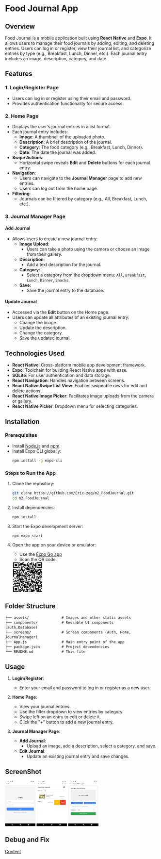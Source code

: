 # Food Journal App

## Overview

Food Journal is a mobile application built using **React Native** and **Expo**. It allows users to manage their food journals by adding, editing, and deleting entries. Users can log in or register, view their journal list, and categorize entries by type (e.g., Breakfast, Lunch, Dinner, etc.). Each journal entry includes an image, description, category, and date.

## Features

### 1. **Login/Register Page**
- Users can log in or register using their email and password.
- Provides authentication functionality for secure access.

### 2. **Home Page**
- Displays the user's journal entries in a list format.
- Each journal entry includes:
  - **Image**: A thumbnail of the uploaded photo.
  - **Description**: A brief description of the journal.
  - **Category**: The food category (e.g., Breakfast, Lunch, Dinner).
  - **Date**: The date the journal was added.
- **Swipe Actions**:
  - Horizontal swipe reveals **Edit** and **Delete** buttons for each journal entry.
- **Navigation**:
  - Users can navigate to the **Journal Manager** page to add new entries.
  - Users can log out from the home page.
- **Filtering**:
  - Journals can be filtered by category (e.g., All, Breakfast, Lunch, etc.).

### 3. **Journal Manager Page**
#### **Add Journal**
- Allows users to create a new journal entry:
  - **Image Upload**:
    - Users can take a photo using the camera or choose an image from their gallery.
  - **Description**:
    - Add a text description for the journal.
  - **Category**:
    - Select a category from the dropdown menu: `All`, `Breakfast`, `Lunch`, `Dinner`, `Snacks`.
  - **Save**:
    - Save the journal entry to the database.

#### **Update Journal**
- Accessed via the **Edit** button on the Home page.
- Users can update all attributes of an existing journal entry:
  - Change the image.
  - Update the description.
  - Change the category.
  - Save the updated journal.

## Technologies Used

- **React Native**: Cross-platform mobile app development framework.
- **Expo**: Toolchain for building React Native apps with ease.
- **SQLite**: For user authentication and data storage.
- **React Navigation**: Handles navigation between screens.
- **React Native Swipe List View**: Enables swipeable rows for edit and delete actions.
- **React Native Image Picker**: Facilitates image uploads from the camera or gallery.
- **React Native Picker**: Dropdown menu for selecting categories.

## Installation

### Prerequisites
- Install [Node.js](https://nodejs.org/) and [npm](https://www.npmjs.com/).
- Install Expo CLI globally:
  ```bash
  npm install -g expo-cli
  ```

### Steps to Run the App
1. Clone the repository:
   ```bash
   git clone https://github.com/Eric-zeq/m2_FoodJournal.git
   cd m2_FoodJournal
   ```

2. Install dependencies:
   ```bash
   npm install
   ```

3. Start the Expo development server:
   ```bash
   npx expo start
   ```

4. Open the app on your device or emulator:
   - Use the [Expo Go app](https://expo.dev/accounts/ericzq/projects/foodJournalTracker/builds/79cb4843-535e-4dcf-ab60-14715ad51317) 
   - Scan the QR code.
   <img src="extra/qr.jpg" width="100" height="100" alt="QR">

## Folder Structure

```
├── assets/               # Images and other static assets
├── components/           # Reusable UI components
(auth,Database)
├── screens/              # Screen components (Auth, Home, JournalManager)
├── App.js                # Main entry point of the app
├── package.json          # Project dependencies
└── README.md             # This file
```

## Usage

1. **Login/Register**:
   - Enter your email and password to log in or register as a new user.

2. **Home Page**:
   - View your journal entries.
   - Use the filter dropdown to view entries by category.
   - Swipe left on an entry to edit or delete it.
   - Click the "+" button to add a new journal entry.

3. **Journal Manager Page**:
   - **Add Journal**:
     - Upload an image, add a description, select a category, and save.
   - **Edit Journal**:
     - Update an existing journal entry and save changes.

## ScreenShot
<img src="extra/login.jpg" width="100" height="150" alt="login">
<img src="extra/home.jpg" width="100" height="150" alt="home">
<img src="extra/manager.jpg" width="100" height="150" alt="manager">

## Debug and Fix
[Content](extra/fixAnddebug.md)
